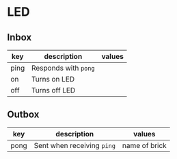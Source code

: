 # LED

## Inbox

| key  | description          | values |
|------|----------------------|--------|
| ping | Responds with `pong` |        |
| on   | Turns on LED         |        |
| off  | Turns off LED        |        |

## Outbox

| key  | description                | values        |
|------|----------------------------|---------------|
| pong | Sent when receiving `ping` | name of brick |
